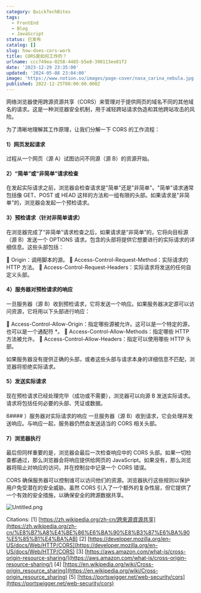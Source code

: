 ```yaml
---
category: QuickTechBites
tags:
  - FrontEnd
  - Blog
  - JavaScript
status: 已发布
catalog: []
slug: how-does-cors-work
title: CORS是如何工作的？
urlname: ccc749ea-0258-4485-b5e8-390113ee81f2
date: '2023-12-29 23:35:00'
updated: '2024-05-08 23:04:00'
image: 'https://www.notion.so/images/page-cover/nasa_carina_nebula.jpg'
published: 2022-12-25T08:00:00.000Z
---
```


网络浏览器使用跨源资源共享（CORS）来管理对于提供网页的域名不同的其他域名的请求。这是一种浏览器安全机制，用于减轻跨站请求伪造和其他跨站攻击的风险。


为了清晰地理解其工作原理，让我们分解一下 CORS 的工作流程：


#### 1）网页发起请求
过程从一个网页（源 A）试图访问不同源（源 B）的资源开始。


#### 2）“简单”或“非简单”请求检查
在发起实际请求之前，浏览器会检查请求是"简单"还是"非简单"。"简单"请求通常包括像 GET、POST 或 HEAD 这样的方法和一组有限的头部。如果请求是"非简单"的，浏览器会发起一个预检请求。


#### 3）预检请求（针对非简单请求）
在浏览器完成了“非简单”请求检查之后，如果请求是“非简单”的，它将向目标源（源 B）发送一个 OPTIONS 请求。包含的头部将提供它想要进行的实际请求的详细信息。这些头部包括：


🔸 Origin：调用脚本的源。
🔸 Access-Control-Request-Method：实际请求的 HTTP 方法。
🔸 Access-Control-Request-Headers：实际请求将发送的任何自定义头部。


#### 4）服务器对预检请求的响应
一旦服务器（源 B）收到预检请求，它将发送一个响应。如果服务器决定源可以访问资源，它将用以下头部进行响应：


🔹 Access-Control-Allow-Origin：指定哪些源被允许。这可以是一个特定的源，也可以是一个通配符 *。
🔹 Access-Control-Allow-Methods：指定哪些 HTTP 方法被允许。
🔹 Access-Control-Allow-Headers：指定可以使用哪些 HTTP 头部。


如果服务器没有提供正确的头部，或者这些头部与请求本身的详细信息不匹配，浏览器将拒绝实际请求。


#### 5）发送实际请求
现在预检请求已经处理完毕（成功或不需要），浏览器可以向源 B 发送实际请求。请求将包括任何必要的头部、凭证或数据。


6#### ）服务器对实际请求的响应
一旦服务器（源 B）收到请求，它会处理并发送响应。与响应一起，服务器仍然会发送适当的 CORS 相关头部。


#### 7）浏览器执行
最后但同样重要的是，浏览器会最后一次检查响应中的 CORS 头部。如果一切检查都通过，那么浏览器会将响应提供给网页的 JavaScript。如果没有，那么浏览器将阻止对响应的访问，并在控制台中记录一个 CORS 错误。


CORS 确保服务器可以控制谁可以访问他们的资源。浏览器执行这些规则以保护用户免受潜在的安全威胁。虽然 CORS 引入了一个额外的复杂性层，但它提供了一个有效的安全措施，以确保安全的跨源数据共享。


![Untitled.png](https://prod-files-secure.s3.us-west-2.amazonaws.com/5d24fe63-e567-4804-86f9-9fdc62e13082/b3deb140-f22b-4520-bcee-759301567801/Untitled.png?X-Amz-Algorithm=AWS4-HMAC-SHA256&X-Amz-Content-Sha256=UNSIGNED-PAYLOAD&X-Amz-Credential=ASIAZI2LB4665AGESNPI%2F20250204%2Fus-west-2%2Fs3%2Faws4_request&X-Amz-Date=20250204T053653Z&X-Amz-Expires=3600&X-Amz-Security-Token=IQoJb3JpZ2luX2VjEA0aCXVzLXdlc3QtMiJGMEQCIGhwqHeJxDBWFNM7YyTnd4EOZcwSzWLAoakexJPCjKhCAiBpUQ71EPtFLnxNt8EBB90SgEoB%2B4Mg2P1K0c%2FZNnzc4yr%2FAwgmEAAaDDYzNzQyMzE4MzgwNSIMEoHXTdPtTioL40YKKtwD0OqFfJ6%2FifxBiFQ4VuOW7Z2BtX5UmtdmiHbYnITr%2FskeHFnIOW6LtDLP0bZN%2BDQ2lRpzl5aoYQKrd%2FlvSJAu8wykzZsjjTdHWP%2BNntOVcBmyFHcZv94kRubc8d%2FXLzTgh59n6iK6p8kwU7VvFlOloxHCHaLAYwFU2oXS7udFVAjKiHAt%2B%2FvpffD89X3S9P67nI38CWDZ7fL2Rk4fvtSy4nTneLi6%2FjWNavfL%2B3mITdmEij4gquuv%2BhSI5ObQHhwZLnmKvQ2JKBlPFoioHYRZYFx3ofa2fenszw0j2I5OvCwUfAllZRSvMu1aFE66cDlZ%2F9xBjDgNF4XTMkf5QDmbbPcszCVI7gbNzKSbQuJyBYmpjbPiERquifDQaPrUGNROwYY50MJACd5u8FnlSe%2F14%2FRy%2FoObkWenXVVkrg3lDqIxUrMn%2B1Pj9wb6g8%2FMWV%2FgRKlKGMBKVNg1dF0Nudb3zuDadmM6FOiM16KLr2gl%2F8frQM458eXBN%2FzSwmLMEABDCPwhP%2FYTr1921Fm%2BMxcoS1SvpS8q5jbrdN3CjHMltn8wqLxzZQfWkxBsNzkjm5uUKUqfgrrNnXkzEvc6n8ujH6u5N6rasaaHaOHcI0nsle4vo9tRrkyt%2FIS5LBYwh7%2BGvQY6pgFd5OcNBFx%2FewlEzUWN8vXXzNYTJUeJ5I0wLZ8Apr0qiVopNbT5pQJPdHXryotr1Ej0pSYIFLgkpFDFrC%2BboP4rBD2MZLBEWJhUzxJAneJ1UN7Fq%2F7Jmmms0nrn4Cny9fnboJICClQM5mMvCXyMT8KBhMn03dZ3R2iwyiR4%2FAxYKcVYsZyaDDj6Oj7PT%2Bl3UBovOaf0lgyWEmXLES1%2BO6KKpw9HMp80&X-Amz-Signature=689cb64e1ef4f4c293e4f1a7d53408236c6eae8a9daf35df6d110b007880b14b&X-Amz-SignedHeaders=host&x-id=GetObject)


Citations:
[1] [https://zh.wikipedia.org/zh-cn/跨來源資源共享](https://zh.wikipedia.org/zh-cn/%E8%B7%A8%E4%BE%86%E6%BA%90%E8%B3%87%E6%BA%90%E5%85%B1%E4%BA%AB)
[2] [https://developer.mozilla.org/en-US/docs/Web/HTTP/CORS](https://developer.mozilla.org/en-US/docs/Web/HTTP/CORS)
[3] [https://aws.amazon.com/what-is/cross-origin-resource-sharing/](https://aws.amazon.com/what-is/cross-origin-resource-sharing/)
[4] [https://en.wikipedia.org/wiki/Cross-origin_resource_sharing](https://en.wikipedia.org/wiki/Cross-origin_resource_sharing)
[5] [https://portswigger.net/web-security/cors](https://portswigger.net/web-security/cors)

